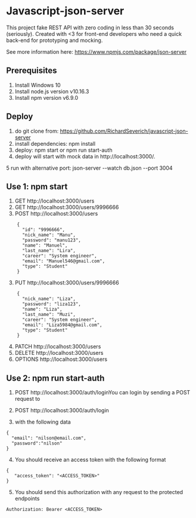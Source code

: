 # Javascript-json-server

This project fake REST API with zero coding in less than 30 seconds (seriously).
Created with <3 for front-end developers who need a quick back-end for prototyping and mocking.

See more information here: https://www.npmjs.com/package/json-server

## Prerequisites
1. Install Windows 10
2. Install node.js version v10.16.3
3. Install npm version v6.9.0

## Deploy

1. do git clone from: https://github.com/RichardSeverich/javascript-json-server
2. install dependencies: npm install
3. deploy: npm start or npm run start-auth
4. deploy will start with mock data in http://localhost:3000/.

5 run with alternative port: json-server --watch db.json --port 3004

## Use 1: npm start

1. GET  http://localhost:3000/users
2. GET  http://localhost:3000/users/9996666
3. POST http://localhost:3000/users
```
    {
      "id": "9996666",
      "nick_name": "Manu",
      "password": "manu123",
      "name": "Manuel",
      "last_name": "Lira",
      "career": "System engineer",
      "email": "Manuel546@gmail.com",
      "type": "Student"
    }
```
3. PUT http://localhost:3000/users/9996666
```
    {
      "nick_name": "Liza",
      "password": "liza123",
      "name": "Liza",
      "last_name": "Muzi",
      "career": "System engineer",
      "email": "Liza5984@gmail.com",
      "type": "Student"
    }
```
4. PATCH  http://localhost:3000/users
5. DELETE http://localhost:3000/users
3. OPTIONS http://localhost:3000/users

## Use 2: npm run start-auth

1. POST http://localhost:3000/auth/loginYou can login by sending a POST request to

2. POST http://localhost:3000/auth/login
3. with the following data

```
{
  "email": "nilson@email.com",
  "password":"nilson"
}
```

4. You should receive an access token with the following format
```
{
   "access_token": "<ACCESS_TOKEN>"
}
```

5. You should send this authorization with any request to the protected endpoints
```
Authorization: Bearer <ACCESS_TOKEN>
```